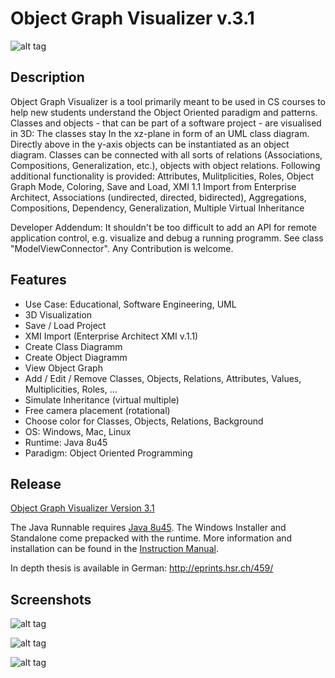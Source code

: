 # Object Graph Visualizer v.3.1

![alt tag](https://github.com/Nurtak/ObjectGraphVisualization/blob/master/src/main/resources/images/OGV.png?raw=true)

## Description
Object Graph Visualizer is a tool primarily meant to be used in CS courses to help new students understand the Object Oriented paradigm and patterns. Classes and objects - that can be part of a software project - are visualised in 3D: The classes stay In the xz-plane in form of an UML class diagram. Directly above in the y-axis objects can be instantiated as an object diagram. Classes can be connected with all sorts of relations (Associations, Compositions, Generalization, etc.), objects with object relations.
Following additional functionality is provided: Attributes, Mulitplicities, Roles, Object Graph Mode, Coloring, Save and Load, XMI 1.1 Import from Enterprise Architect, Associations (undirected, directed, bidirected), Aggregations, Compositions, Dependency, Generalization, Multiple Virtual Inheritance

Developer Addendum: It shouldn't be too difficult to add an API for remote application control, e.g. visualize and debug a running programm. See class "ModelViewConnector". Any Contribution is welcome.

## Features
* Use Case: Educational, Software Engineering, UML
* 3D Visualization
* Save / Load Project
* XMI Import (Enterprise Architect XMI v.1.1)
* Create Class Diagramm
* Create Object Diagramm
* View Object Graph
* Add / Edit / Remove Classes, Objects, Relations, Attributes, Values, Multiplicities, Roles, ...
* Simulate Inheritance (virtual multiple)
* Free camera placement (rotational)
* Choose color for Classes, Objects, Relations, Background
* OS: Windows, Mac, Linux
* Runtime: Java 8u45
* Paradigm: Object Oriented Programming

## Release
[Object Graph Visualizer Version 3.1](https://github.com/Nurtak/ObjectGraphVisualization/releases)

The Java Runnable requires [Java 8u45]( https://www.java.com/de/download/).
The Windows Installer and Standalone come prepacked with the runtime.
More information and installation can be found in the [Instruction Manual](https://github.com/Nurtak/ObjectGraphVisualization/releases/download/v3.1/Instruction.Manual.pdf).

In depth thesis is available in German: http://eprints.hsr.ch/459/

## Screenshots
![alt tag](https://a.fsdn.com/con/app/proj/ogvisualizer/screenshots/screenshot1.PNG)

![alt tag](https://a.fsdn.com/con/app/proj/ogvisualizer/screenshots/screenshot2.PNG)

![alt tag](https://a.fsdn.com/con/app/proj/ogvisualizer/screenshots/screenshot3.PNG)
